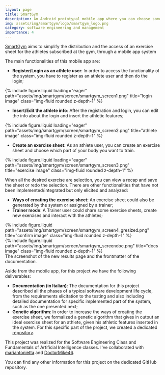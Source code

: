 ```yaml
---
layout: page
title: SmartGym
description: An Android prototypal mobile app where you can choose some body weight exercises.
img: assets/img/smartgym/logo/smartgym_logo.png
category: software engineering and management
importance: 4
---
```


<a href="https://github.com/Tensa53/SmartGym">SmartGym</a> aims to simplify the distribution and the access of an
exercise sheet for the athletes subscribed at the gym, through a mobile app system

The main functionalities of this mobile app are:

- **Register/Login as an athlete user**: In order to access the functionality of the system, you have to register as an
athlete user and then do the login;
<div class="row">
    <div class="col-sm mt-3 mt-md-0">
        {% include figure.liquid loading="eager" path="assets/img/smartgym/screen/smartgym_screen1.png" 
      title="login image" class="img-fluid rounded z-depth-1" %}
    </div>
</div>

- **Insert/Edit the athlete info**: After the registration and login, you can edit the info about the login and
insert the athletic features;
<div class="row">
    <div class="col-sm mt-3 mt-md-0">
        {% include figure.liquid loading="eager" path="assets/img/smartgym/screen/smartgym_screen2.png" 
      title="athlete image" class="img-fluid rounded z-depth-1" %}
    </div>
</div>

- **Create an exercise sheet**: As an athlete user, you can create an exercise sheet and choose which part of your
body you want to train.
<div class="row">
    <div class="col-sm mt-3 mt-md-0">
        {% include figure.liquid loading="eager" path="assets/img/smartgym/screen/smartgym_screen3.png" 
      title="exercise image" class="img-fluid rounded z-depth-1" %}
    </div>
</div>

When all the desired exercise are selection, you can view a recap and save the sheet or redo the selection.
There are other functionalities that have not been implemented/integrated but only elicited and analyzed:

- **Ways of creating the exercise sheet**: An exercise sheet could also be generated by the system or assigned by a
  trainer;
- **Trainer mode**: A Trainer user could share some exercise sheets, create new exercises and interact with the athletes;

<div class="row justify-content-sm-center">
    <div class="col-sm-8 mt-3 mt-md-0">
        {% include figure.liquid path="assets/img/smartgym/screen/smartgym_screen4_gresized.png" 
      title="confirm image" class="img-fluid rounded z-depth-1" %}
    </div>
    <div class="col-sm-4 mt-3 mt-md-0">
        {% include figure.liquid path="assets/img/smartgym/screen/smartgym_screendoc.png" 
      title="docs image" class="img-fluid rounded z-depth-1" %}
    </div>
</div>
<div class="caption">
    The screenshot of the new results page and the frontmatter of the documentation.
</div>

Aside from the mobile app, for this project we have the following deliverables:

- **Documentation (in Italian)**: The documentation for this project described all the phases of a typical software
  development life cycle, from the requirements elicitation to the testing and also including detailed documentation
  for specific implemented part of the system, such as the one presented next;
- **Genetic algorithm**: In order to increase the ways of creating the exercise sheet, we formalized a genetic algorithm
  that gives in output an ideal exercise sheet for an athlete, given his athletic features inserted in the system.
  For this specific part of the project, we created a dedicated
  <a href="https://github.com/Tensa53/VirtualTrainer">repository</a>.

This project was realized for the Software Engineering Class and Fundamentals of Artificial Intelligence classes.
I've collaborated with <a href="https://github.com/mariantonietta-maselli">mariantonietta</a>
and <a href="https://github.com/DoctorMike46">DoctorMike46</a>.

You can find any other information for this project on the dedicated GitHub repository.
